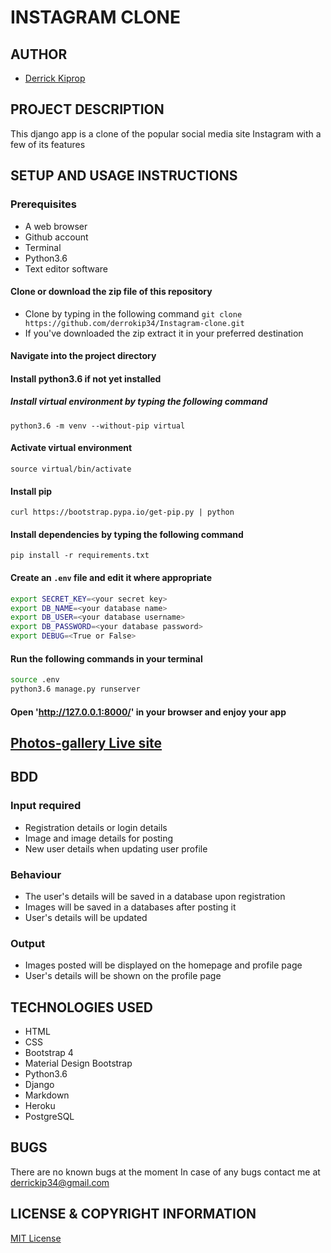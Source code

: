 # INSTAGRAM CLONE

## AUTHOR
- [Derrick Kiprop](https://github.com/derrokip34)

## PROJECT DESCRIPTION
This django app is a clone of the popular social media site Instagram with a few of its features

## SETUP AND USAGE INSTRUCTIONS
### Prerequisites
- A web browser
- Github account
- Terminal
- Python3.6
- Text editor software

#### Clone or download the zip file of this repository
- Clone by typing in the following command `git clone https://github.com/derrokip34/Instagram-clone.git`
- If you've downloaded the zip extract it in your preferred destination

#### Navigate into the project directory

#### Install python3.6 if not yet installed

##### Install virtual environment by typing the following command
`python3.6 -m venv --without-pip virtual`

#### Activate virtual environment
`source virtual/bin/activate`

#### Install pip
`curl https://bootstrap.pypa.io/get-pip.py | python`

#### Install dependencies by typing the following command
`pip install -r requirements.txt`

#### Create an `.env` file and edit it where appropriate
```bash
export SECRET_KEY=<your secret key>
export DB_NAME=<your database name>
export DB_USER=<your database username>
export DB_PASSWORD=<your database password>
export DEBUG=<True or False>
```
#### Run the following commands in your terminal
```bash
source .env
python3.6 manage.py runserver
```

#### Open 'http://127.0.0.1:8000/' in your browser and enjoy your app

## [Photos-gallery Live site](https://ig-clone34.herokuapp.com/)

## BDD
### Input required
- Registration details or login details
- Image and image details for posting
- New user details when updating user profile

### Behaviour
- The user's details will be saved in a database upon registration
- Images will be saved in a databases after posting it
- User's details will be updated

### Output
- Images posted will be displayed on the homepage and profile page
- User's details will be shown on the profile page

## TECHNOLOGIES USED
- HTML
- CSS
- Bootstrap 4
- Material Design Bootstrap
- Python3.6
- Django
- Markdown
- Heroku
- PostgreSQL

## BUGS
There are no known bugs at the moment
In case of any bugs contact me at derrickip34@gmail.com

## LICENSE & COPYRIGHT INFORMATION
[MIT License](https://github.com/derrokip34/Instagram-Clone/blob/master/license.md)
